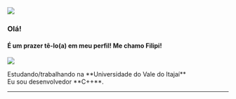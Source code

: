 <img align='center' src="https://github-readme-stats.vercel.app/api?username=ripdt&show_icons=true&title_color=783c00&text_color=af552e&icon_color=783c00&bg_color=f8efd4&cache_seconds=2300">

### Olá! 
#### É um prazer tê-lo(a) em meu perfil! Me chamo Filipi!

<img src="https://img.shields.io/static/v1?label=Overview&message=Filipi&color=f8efd4&style=for-the-badge&logo=GitHub">

<p> Estudando/trabalhando na **Universidade do Vale do Itajaí**<br/> Eu sou desenvolvedor **C++**.</p>

<hr>
